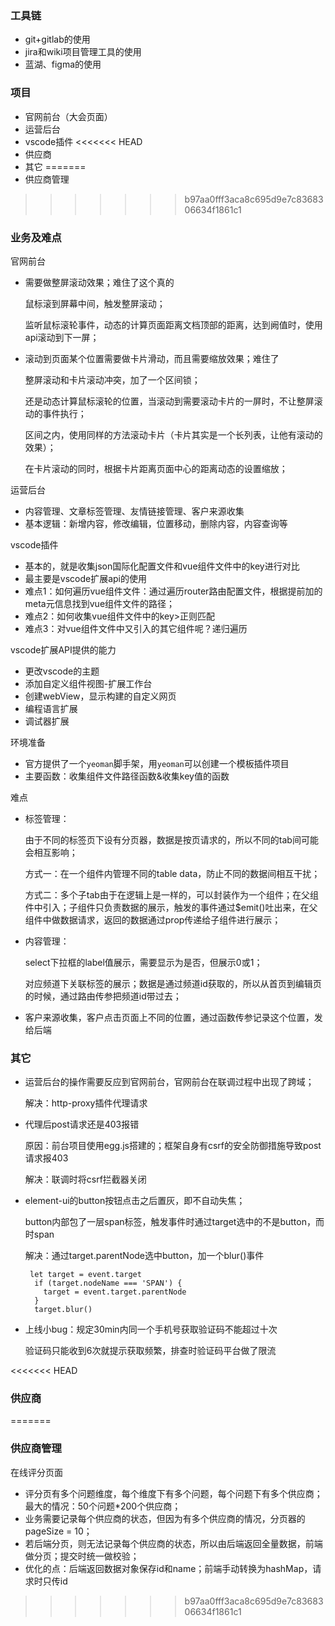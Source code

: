 ### 工具链

* git+gitlab的使用
* jira和wiki项目管理工具的使用
* 蓝湖、figma的使用

### 项目

* 官网前台（大会页面）
* 运营后台
* vscode插件
<<<<<<< HEAD
* 供应商
* 其它
=======
* 供应商管理
>>>>>>> b97aa0fff3aca8c695d9e7c8368306634f1861c1

### 业务及难点

官网前台

* 需要做整屏滚动效果；难住了这个真的

  鼠标滚到屏幕中间，触发整屏滚动；

  监听鼠标滚轮事件，动态的计算页面距离文档顶部的距离，达到阙值时，使用api滚动到下一屏；

* 滚动到页面某个位置需要做卡片滑动，而且需要缩放效果；难住了

  整屏滚动和卡片滚动冲突，加了一个区间锁；

  还是动态计算鼠标滚轮的位置，当滚动到需要滚动卡片的一屏时，不让整屏滚动的事件执行；

  区间之内，使用同样的方法滚动卡片（卡片其实是一个长列表，让他有滚动的效果）；

  在卡片滚动的同时，根据卡片距离页面中心的距离动态的设置缩放；

运营后台

* 内容管理、文章标签管理、友情链接管理、客户来源收集
* 基本逻辑：新增内容，修改编辑，位置移动，删除内容，内容查询等

vscode插件

* 基本的，就是收集json国际化配置文件和vue组件文件中的key进行对比
* 最主要是vscode扩展api的使用
* 难点1：如何遍历vue组件文件：通过遍历router路由配置文件，根据提前加的meta元信息找到vue组件文件的路径；
* 难点2：如何收集vue组件文件中的key>正则匹配
* 难点3：对vue组件文件中又引入的其它组件呢？递归遍历

vscode扩展API提供的能力

* 更改vscode的主题
* 添加自定义组件视图-扩展工作台
* 创建webView，显示构建的自定义网页
* 编程语言扩展
* 调试器扩展

环境准备

* 官方提供了一个`yeoman`脚手架，用`yeoman`可以创建一个模板插件项目
* 主要函数：收集组件文件路径函数&收集key值的函数

难点

* 标签管理：

  由于不同的标签页下设有分页器，数据是按页请求的，所以不同的tab间可能会相互影响；

  方式一：在一个组件内管理不同的table data，防止不同的数据间相互干扰；

  方式二：多个子tab由于在逻辑上是一样的，可以封装作为一个组件；在父组件中引入；子组件只负责数据的展示，触发的事件通过$emit()吐出来，在父组件中做数据请求，返回的数据通过prop传递给子组件进行展示；

* 内容管理：

  select下拉框的label值展示，需要显示为是否，但展示0或1；

  对应频道下关联标签的展示；数据是通过频道id获取的，所以从首页到编辑页的时候，通过路由传参把频道id带过去；

* 客户来源收集，客户点击页面上不同的位置，通过函数传参记录这个位置，发给后端

### 其它

* 运营后台的操作需要反应到官网前台，官网前台在联调过程中出现了跨域；

  解决：http-proxy插件代理请求

* 代理后post请求还是403报错

  原因：前台项目使用egg.js搭建的；框架自身有csrf的安全防御措施导致post请求报403

  解决：联调时将csrf拦截器关闭

* element-ui的button按钮点击之后置灰，即不自动失焦；

  button内部包了一层span标签，触发事件时通过target选中的不是button，而时span

  解决：通过target.parentNode选中button，加一个blur()事件

  ``` 
   let target = event.target
    if (target.nodeName === 'SPAN') {
      target = event.target.parentNode
    }
    target.blur()
  ```

* 上线小bug：规定30min内同一个手机号获取验证码不能超过十次

  验证码只能收到6次就提示获取频繁，排查时验证码平台做了限流

<<<<<<< HEAD
### 供应商

=======
### 供应商管理

在线评分页面

* 评分页有多个问题维度，每个维度下有多个问题，每个问题下有多个供应商；最大的情况：50个问题*200个供应商；
* 业务需要记录每个供应商的状态，但因为有多个供应商的情况，分页器的pageSize = 10；
* 若后端分页，则无法记录每个供应商的状态，所以由后端返回全量数据，前端做分页；提交时统一做校验；
* 优化的点：后端返回数据对象保存id和name；前端手动转换为hashMap，请求时只传id
>>>>>>> b97aa0fff3aca8c695d9e7c8368306634f1861c1
